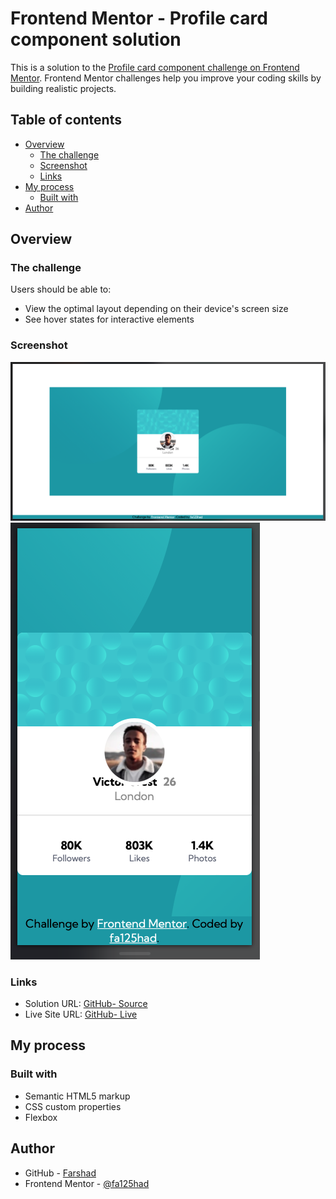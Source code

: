 # Frontend Mentor - Profile card component solution

This is a solution to the [Profile card component challenge on Frontend Mentor](https://www.frontendmentor.io/challenges/profile-card-component-cfArpWshJ). Frontend Mentor challenges help you improve your coding skills by building realistic projects. 

## Table of contents

- [Overview](#overview)
  - [The challenge](#the-challenge)
  - [Screenshot](#screenshot)
  - [Links](#links)
- [My process](#my-process)
  - [Built with](#built-with)
- [Author](#author)


## Overview

### The challenge

Users should be able to:

- View the optimal layout depending on their device's screen size
- See hover states for interactive elements

### Screenshot

![](./screenshot/screenshot01.png)
![](./screenshot/screenshot02.png)



### Links

- Solution URL: [GitHub- Source](https://github.com/fa125had/Profile-card---component)
- Live Site URL: [GitHub- Live](https://fa125had.github.io/Profile-card---component/)

## My process

### Built with

- Semantic HTML5 markup
- CSS custom properties
- Flexbox

## Author

- GitHub - [Farshad](https://github.com/fa125had)
- Frontend Mentor - [@fa125had](https://www.frontendmentor.io/profile/fa125had)
